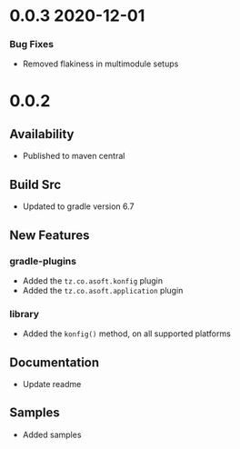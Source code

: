 # 0.0.3 2020-12-01
### Bug Fixes
- Removed flakiness in multimodule setups

# 0.0.2
## Availability
- Published to maven central

## Build Src
- Updated to gradle version 6.7

## New Features
### gradle-plugins
- Added the `tz.co.asoft.konfig` plugin
- Added the `tz.co.asoft.application` plugin

### library
- Added the `konfig()` method, on all supported platforms

## Documentation
- Update readme

## Samples
- Added samples